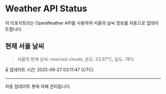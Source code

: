 
# Weather API Status

이 리포지토리는 OpenWeather API를 사용하여 서울의 날씨 정보를 자동으로 업데이트합니다.

## 현재 서울 날씨
> 서울의 현재 날씨: overcast clouds, 온도: 23.97°C, 습도: 78%

⏳ 업데이트 시간: 2025-06-27 03:11:47 (UTC)

---
자동 업데이트 봇에 의해 관리됩니다.
